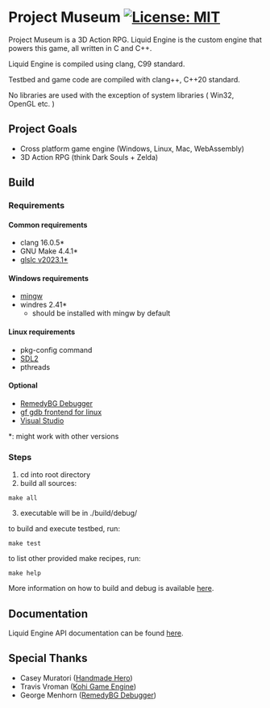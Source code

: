 <!--
 * Description:  Readme
 * Author:       Alicia Amarilla (smushyaa@gmail.com)
 * File Created: July 19, 2023
-->
# Project Museum [![License: MIT](https://img.shields.io/badge/License-MIT-yellow.svg)](https://opensource.org/licenses/MIT)

Project Museum is a 3D Action RPG. Liquid Engine is the custom engine that powers this game, all written in C and C++.

Liquid Engine is compiled using clang, C99 standard.

Testbed and game code are compiled with clang++, C++20 standard.

No libraries are used with the exception of system libraries ( Win32, OpenGL etc. )

## Project Goals
- Cross platform game engine (Windows, Linux, Mac, WebAssembly)
- 3D Action RPG (think Dark Souls + Zelda)

## Build

### Requirements

#### Common requirements
- clang 16.0.5*
- GNU Make 4.4.1*
- [glslc v2023.1*](https://github.com/google/shaderc/blob/main/downloads.md)
#### Windows requirements
- [mingw](https://www.mingw-w64.org/)
- windres 2.41*
    - should be installed with mingw by default
#### Linux requirements
- pkg-config command
- [SDL2](https://www.libsdl.org/)
- pthreads
#### Optional
- [RemedyBG Debugger](https://remedybg.itch.io/remedybg)
- [gf gdb frontend for linux](https://github.com/nakst/gf)
- [Visual Studio](https://visualstudio.microsoft.com/)

*: might work with other versions

### Steps

1) cd into root directory
2) build all sources:
```console
make all
```
3) executable will be in ./build/debug/

to build and execute testbed, run:
```console
make test
```

to list other provided make recipes, run:
```console
make help
```

More information on how to build and debug is available [here](./BUILD.md).

## Documentation

Liquid Engine API documentation can be found [here](./docs/toc.md).

## Special Thanks

- Casey Muratori ([Handmade Hero](https://www.youtube.com/@MollyRocket/))
- Travis Vroman ([Kohi Game Engine](https://www.youtube.com/@TravisVroman/))
- George Menhorn ([RemedyBG Debugger](https://remedybg.itch.io/remedybg))

